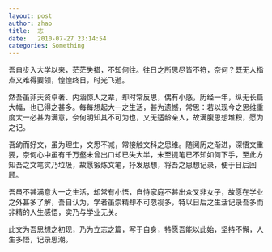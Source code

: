 ```yaml
---
layout: post
author: zhao
title:  志
date:   2010-07-27 23:14:54
categories: Something
---
```


吾自步入大学以来，茫茫失措，不知何往。往日之所思尽皆不符，奈何？既无人指点又难得要领，惶惶终日，时光飞逝。

然吾虽非天资卓著、内涵惊人之辈，却时常反思，偶有小感，历经一年，纵无长篇大幅，也已得之甚多。每每想起大一之生活，甚为遗憾，常思：若以现今之思维重度大一必甚为满意，奈何明知其不可为也，又无适龄亲人，故满腹思想堆积，愿为之记。

吾幼而好文，虽为理生，文思不减，常接触文科之思维。随阅历之渐进，深悟文重要，奈何心中虽有千万壑未曾出口却已失大半，未至提笔已不知如何下手，至此方知吾之文笔实乃垃圾，故愿锻炼文笔，抒发思想，将吾之思想记录，便于日后回顾。

吾虽不甚满意大一之生活，却常有小悟，自恃家庭不甚出众又非女子，故愿在学业之外甚多了解，吾自认为，学者虽崇精却不可忽视多，特以日后之生活记录吾多而非精的人生感悟，实乃与学业无关。

此文为吾思想之初现，乃为立志之篇，写于自身，特愿吾能以此始，坚持不懈，人生多悟，记录思潮。